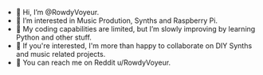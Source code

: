 - 👋 Hi, I’m @RowdyVoyeur.
- 🫶 I’m interested in Music Prodution, Synths and Raspberry Pi.
- 💪 My coding capabilities are limited, but I’m slowly improving by learning Python and other stuff.
- 🤝 If you're interested, I'm more than happy to collaborate on DIY Synths and music related projects.
- 🤙 You can reach me on Reddit u/RowdyVoyeur.

<!---
RowdyVoyeur/RowdyVoyeur is a ✨ special ✨ repository because its `README.md` (this file) appears on your GitHub profile.
You can click the Preview link to take a look at your changes.
--->
